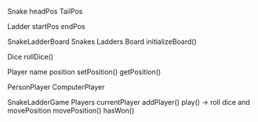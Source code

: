 Snake 
  headPos
  TailPos

Ladder
  startPos
  endPos

SnakeLadderBoard
  Snakes
  Ladders
  Board
  initializeBoard()

Dice
  rollDice()

Player
  name
  position
  setPosition()
  getPosition()

PersonPlayer    ComputerPlayer

SnakeLadderGame
  Players
  currentPlayer
  addPlayer()
  play() -> roll dice and movePosition
  movePosition()
  hasWon()